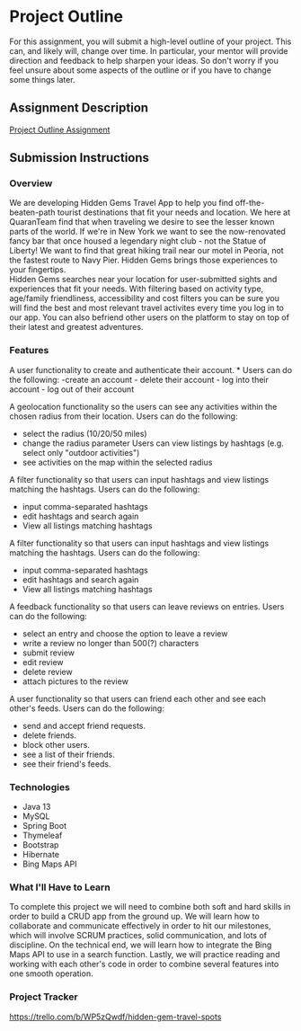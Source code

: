 # Project Outline
For this assignment, you will submit a high-level outline of your project. This can, and likely will, change over time. In particular, your mentor will provide direction and feedback to help sharpen your ideas. So don't worry if you feel unsure about some aspects of the outline or if you have to change some things later.

## Assignment Description
[Project Outline Assignment](https://education.launchcode.org/liftoff/modules/assignments/project-outline)

## Submission Instructions

### Overview
We are developing Hidden Gems Travel App to help you find off-the-beaten-path tourist destinations that fit your needs and location.
We here at QuaranTeam find that when traveling we desire to see the lesser known parts of the world.  If we're in New York we want
to see the now-renovated fancy bar that once housed a legendary night club - not the Statue of Liberty!  We want to find that great hiking trail near
our motel in Peoria, not the fastest route to Navy Pier.  Hidden Gems brings those experiences to your fingertips.
<br>
Hidden Gems searches near your location for user-submitted sights and experiences that fit your needs.  With filtering based 
on activity type, age/family friendliness, accessibility and cost filters you can be sure you will find the best and most relevant
travel activites every time you log in to our app.  You can also befriend other users on the platform to stay on top of their latest 
and greatest adventures.

### Features

A user functionality to create and authenticate their account.
    * Users can do the following:
        -create an account
        - delete their account
        - log into their account
        - log out of their account
        
A geolocation functionality so the users can see any activities within the chosen radius from their location.
Users can do the following:
- select the radius (10/20/50 miles)
- change the radius parameter 
Users can view listings by hashtags (e.g. select only "outdoor activities")
- see activities on the map within the selected radius

A filter functionality so that users can input hashtags and view listings matching the hashtags.
Users can do the following:
- input comma-separated hashtags
- edit hashtags and search again
- View all listings matching hashtags

A filter functionality so that users can input hashtags and view listings matching the hashtags.
Users can do the following:
- input comma-separated hashtags
- edit hashtags and search again
- View all listings matching hashtags


A feedback functionality so that users can leave reviews on entries.
Users can do the following:
- select an entry and choose the option to leave a review
- write a review no longer than 500(?) characters
- submit review
- edit review
- delete review
- attach pictures to the review


A user functionality so that users can friend each other and see each other's feeds.
Users can do the following:
- send and accept friend requests.
- delete friends.
- block other users.
- see a list of their friends.
- see their friend's feeds.

### Technologies
* Java 13<br>
* MySQL<br>
* Spring Boot<br>
* Thymeleaf<br>
* Bootstrap<br>
* Hibernate
* Bing Maps API

### What I'll Have to Learn
To complete this project we will need to combine both soft and hard skills in order to build a CRUD app from the ground up. We will learn how to collaborate and communicate effectively in order to hit our milestones, which will involve SCRUM practices, solid communication, and lots of discipline. On the technical end, we will learn how to integrate the Bing Maps API to use in a search function. Lastly, we will practice reading and working with each other's code in order to combine several features into one smooth operation.

### Project Tracker
https://trello.com/b/WP5zQwdf/hidden-gem-travel-spots
